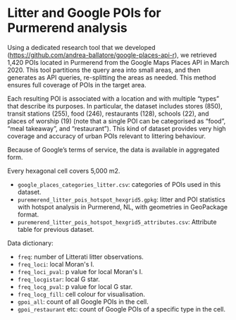 # Litter and Google POIs for Purmerend analysis

Using a dedicated research tool that we developed (https://github.com/andrea-ballatore/google-places-api-r), we retrieved 1,420 POIs located in Purmerend from the Google Maps Places API in March 2020. This tool partitions the query area into small areas, and then generates as API queries, re-splitting the areas as needed. 
This method ensures full coverage of POIs in the target area. 

Each resulting POI is associated with a location and with multiple “types” that describe its purposes. 
In particular, the dataset includes stores (850), transit stations (255), food (246), restaurants (128), schools (22), and places of worship (19) (note that a single POI can be categorised as “food”, “meal takeaway”, and “restaurant”). 
This kind of dataset provides very high coverage and accuracy of urban POIs relevant to littering behaviour. 

Because of Google’s terms of service, the data is available in aggregated form.

Every hexagonal cell covers 5,000 m2.

- `google_places_categories_litter.csv`: categories of POIs used in this dataset.
- `puremerend_litter_pois_hotspot_hexgrid5.gpkg`: litter and POI statistics with hotspot analysis in Purmerend, NL, with geometries in GeoPackage format.
- `puremerend_litter_pois_hotspot_hexgrid5_attributes.csv`: Attribute table for previous dataset.

Data dictionary:
- `freq`: number of Litterati litter observations.
- `freq_loci`: local Moran's I.
- `freq_loci_pval`: p value for local Moran's I.
- `freq_locgistar`: local G star.
- `freq_locg_pval`: p value for local G star.
- `freq_locg_fill`: cell colour for visualisation.
- `gpoi_all`: count of all Google POIs in the cell.
- `gpoi_restaurant` etc: count of Google POIs of a specific type in the cell.


